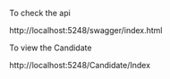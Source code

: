 To check the api 

http://localhost:5248/swagger/index.html

To view the Candidate

http://localhost:5248/Candidate/Index

